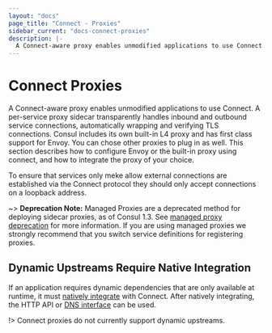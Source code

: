 ```yaml
---
layout: "docs"
page_title: "Connect - Proxies"
sidebar_current: "docs-connect-proxies"
description: |-
  A Connect-aware proxy enables unmodified applications to use Connect. This section details how to use either Envoy or Consul's built-in L4 proxy, and describes how you can plug in a proxy of your choice.
---
```


# Connect Proxies

A Connect-aware proxy enables unmodified applications to use Connect. A
per-service proxy sidecar transparently handles inbound and outbound service
connections, automatically wrapping and verifying TLS connections. Consul
includes its own built-in L4 proxy and has first class support for Envoy. You
can chose other proxies to plug in as well. This section describes how to
configure Envoy or the built-in proxy using connect, and how to integrate the
proxy of your choice.

To ensure that services only meke allow external connections are established via
the Connect protocol they should only accept connections on a loopback address.

~> **Deprecation Note:** Managed Proxies are a deprecated method for deploying
sidecar proxies, as of Consul 1.3. See [managed proxy
deprecation](/docs/connect/proxies/managed-deprecated.html) for  more
information. If you are using managed proxies we strongly recommend that you
switch service definitions for registering proxies.

## Dynamic Upstreams Require Native Integration

If an application requires dynamic dependencies that are only available
at runtime, it must [natively integrate](/docs/connect/native.html)
with Connect. After natively integrating, the HTTP API or
[DNS interface](/docs/agent/dns.html#connect-capable-service-lookups)
can be used.

!> Connect proxies do not currently support dynamic upstreams.
